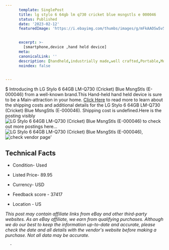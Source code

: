 ```yaml
---
      template: SinglePost
      title: lg stylo 6 64gb lm q730 cricket blue msngstls e 000046 
      status: Published
      date: '2023-02-12'
      featuredImage: 'https://i.ebayimg.com/thumbs/images/g/mFkAAOSw5v5j29u3/s-l225.jpg'
       

      excerpt: >-
        [smartphone,device ,hand held device]
      meta:
      canonicalLink: ''
      description: [handheld,industrially made,well crafted,Portable,Mobile,Compact,Convenient,Lightweight,Maneuverable,Man-portable,Miniature,Carriable,Hand-held,Light,Holdable,Transportable,Mobile device,Pocket-sized,On-the-go,Wireless,Cordless,Compact size,Convenient size, smartphone,device ,hand held device]
      noindex: false
      

---
```

$
      Introducing th LG Stylo 6 64GB LM-Q730 (Cricket) Blue MsngStls (E-000046) from a well-known brand.This Hand-held hand held device is sure to be a Main-attraction in your home. [Click Here](https://www.ebay.com/itm/404155209081?hash=item5e19871579%3Ag%3AmFkAAOSw5v5j29u3&mkevt=1&mkcid=1&mkrid=711-53200-19255-0&campid=%253CePNCampaignId%253E&customid=%253CreferenceId%253E&toolid=10049) to read more to learn about the shipping costs and additional details for the LG Stylo 6 64GB LM-Q730 (Cricket) Blue MsngStls (E-000046). Shipping cost is undefined.Here is the posting visibly ![LG Stylo 6 64GB LM-Q730 (Cricket) Blue MsngStls (E-000046)](https://i.ebayimg.com/thumbs/images/g/mFkAAOSw5v5j29u3/s-l225.jpg) to check out more postings here... ![LG Stylo 6 64GB LM-Q730 (Cricket) Blue MsngStls (E-000046)](https://i.ebayimg.com/images/g/mFkAAOSw5v5j29u3/s-l960.jpg), ![check vendor page](https://origin-galleryplus.ebayimg.com/ws/web/404155209081_2_0_1/225x225.jpg,https://origin-galleryplus.ebayimg.com/ws/web/404155209081_3_0_1/225x225.jpg,https://origin-galleryplus.ebayimg.com/ws/web/404155209081_4_0_1/225x225.jpg)'

      

 ## Technical Facts 



     
      

 - Condition- Used 


      

 - Listed Price- 89.95 


      

 - Currency- USD 


      

 - Feedback score - 37417 


      

 - Location - US 


      
      

 *_This post may contain affiliate links from eBay and other third-party websites. As an eBay affiliate, we earn from qualifying purchases. Although we do our best to keep the information up-to-date and accurate, please check the date and all details with the vendor's website before making a purchase. Not all data may be accurate._*




      -
